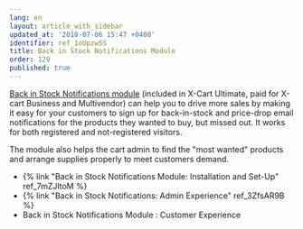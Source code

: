 ```yaml
---
lang: en
layout: article_with_sidebar
updated_at: '2018-07-06 15:47 +0400'
identifier: ref_1oUpzwSS
title: Back in Stock Notifications Module
order: 129
published: true
---
```

[Back in Stock Notifications module](https://market.x-cart.com/addons/back-in-stock-notifications.html#product-details-tab-description "Back in Stock Notifications Module") (included in X-Cart Ultimate, paid for X-cart Business and Multivendor) can help you to drive more sales by making it easy for your customers to sign up for back-in-stock and price-drop email notifications for the products they wanted to buy, but missed out. It works for both registered and not-registered visitors.

The module also helps the cart admin to find the "most wanted" products and arrange supplies properly to meet customers demand. 

*  {% link "Back in Stock Notifications Module: Installation and Set-Up" ref_7mZJltoM %}
*  {% link "Back in Stock Notifications: Admin Experience" ref_3ZfsAR9B %}
*  Back in Stock Notifications Module : Customer Experience
